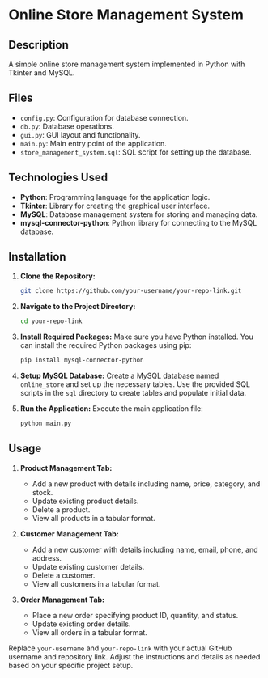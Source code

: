 # Online Store Management System

## Description
A simple online store management system implemented in Python with Tkinter and MySQL.

## Files
- `config.py`: Configuration for database connection.
- `db.py`: Database operations.
- `gui.py`: GUI layout and functionality.
- `main.py`: Main entry point of the application.
- `store_management_system.sql`: SQL script for setting up the database.

## Technologies Used

- **Python**: Programming language for the application logic.
- **Tkinter**: Library for creating the graphical user interface.
- **MySQL**: Database management system for storing and managing data.
- **mysql-connector-python**: Python library for connecting to the MySQL database.

## Installation

1. **Clone the Repository:**
   ```bash
   git clone https://github.com/your-username/your-repo-link.git
   ```

2. **Navigate to the Project Directory:**
   ```bash
   cd your-repo-link
   ```

3. **Install Required Packages:**
   Make sure you have Python installed. You can install the required Python packages using pip:

   ```bash
   pip install mysql-connector-python
   ```

4. **Setup MySQL Database:**
   Create a MySQL database named `online_store` and set up the necessary tables. Use the provided SQL scripts in the `sql` directory to create tables and populate initial data.

5. **Run the Application:**
   Execute the main application file:

   ```bash
   python main.py
   ```

## Usage
1. **Product Management Tab:**
   - Add a new product with details including name, price, category, and stock.
   - Update existing product details.
   - Delete a product.
   - View all products in a tabular format.

2. **Customer Management Tab:**
   - Add a new customer with details including name, email, phone, and address.
   - Update existing customer details.
   - Delete a customer.
   - View all customers in a tabular format.

3. **Order Management Tab:**
   - Place a new order specifying product ID, quantity, and status.
   - Update existing order details.
   - View all orders in a tabular format.

Replace `your-username` and `your-repo-link` with your actual GitHub username and repository link. Adjust the instructions and details as needed based on your specific project setup.
